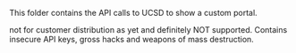 This folder contains the API calls to UCSD to show a custom portal.

not for customer distribution as yet and definitely NOT supported. Contains insecure API keys, gross hacks and weapons of mass destruction.
